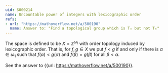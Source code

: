 ```yaml
---
uid: S000214
name: Uncountable power of integers with lexicographic order
refs:
- url: "https://mathoverflow.net/a/500190"
  name: Answer to: "Find a topological group which is T₅ but not T₆"
---
```


The space is defined to be $X = \mathbb Z ^ {\omega_1}$ with order topology induced by lexicographic order. 
That is, for $f,g \in X$ we put $f < g$ if and only if there is $\alpha \in \omega_1$ such that $f(\alpha) < g(\alpha)$ and $f(\beta) = g(\beta)$ for all $\beta < \alpha$.

See the answer to {{url: https://mathoverflow.net/a/500190}}.
